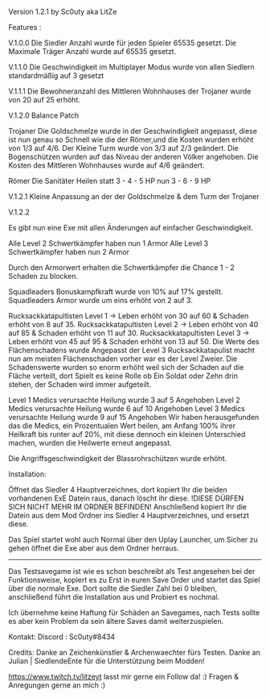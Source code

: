 Version 1.2.1 by Sc0uty aka LitZe

Features :

V.1.0.0
Die Siedler Anzahl wurde für jeden Spieler 65535 gesetzt.
Die Maximale Träger Anzahl wurde auf 65535 gesetzt.

V.1.1.0
Die Geschwindigkeit im Multiplayer Modus wurde von allen Siedlern standardmäßig auf 3 gesetzt

V.1.1.1
Die Bewohneranzahl des Mittleren Wohnhauses der Trojaner wurde von 20 auf 25 erhöht.

V.1.2.0 Balance Patch

Trojaner
Die Goldschmelze wurde in der Geschwindigkeit angepasst, diese ist nun genau so Schnell wie die der Römer,und die Kosten wurden erhöht von 1/3 auf 4/6.
Der Kleine Turm wurde von 3/3 auf 2/3 geändert.
Die Bogenschützen wurden auf das Niveau der anderen Völker angehoben.
Die Kosten des Mittleren Wohnhauses wurde auf 4/6 geändert. 

Römer
Die Sanitäter Heilen statt 3 - 4 - 5 HP nun 3 - 6 - 9 HP

V.1.2.1 
Kleine Anpassung an der der Goldschmelze & dem Turm der Trojaner

V.1.2.2


Es gibt nun eine Exe mit allen Änderungen auf einfacher Geschwindigkeit.

Alle Level 2 Schwertkämpfer haben nun 1 Armor
Alle Level 3 Schwertkämpfer haben nun 2 Armor

Durch den Armorwert erhalten die Schwertkämpfer die Chance 1 - 2 Schaden zu blocken.

Squadleaders Bonuskampfkraft wurde von 10% auf 17% gestellt.
Squadleaders Armor wurde um eins erhöht von 2 auf 3.

Rucksackkatapultisten Level 1 -> Leben erhöht von 30 auf 60 & Schaden erhöht von 8 auf 35.
Rucksackkatapultisten Level 2 -> Leben erhöht von 40 auf 85 & Schaden erhöht von 11 auf 30.
Rucksackkatapultisten Level 3 -> Leben erhöht von 45 auf 95 & Schaden erhöht von 13 auf 50.
Die Werte des Flächenschadens wurde Angepasst der Level 3 Rucksackkatapulist macht nun am meisten Flächenschaden vorher war es der Level Zweier.
Die Schadenswerte wurden so enorm erhöht weil sich der Schaden auf die Fläche verteilt, dort Spielt es keine Rolle ob Ein Soldat oder Zehn drin stehen, der Schaden wird immer aufgeteilt.


Level 1 Medics verursachte Heilung wurde 3 auf 5 Angehoben
Level 2 Medics verursachte Heilung wurde 6 auf 10 Angehoben
Level 3 Medics verursachte Heilung wurde 9 auf 15 Angehoben 
Wir haben herausgefunden das die Medics, ein Prozentualen Wert heilen, am Anfang 100% ihrer Heilkraft bis runter auf 20%, mit diese dennoch ein kleinen Unterschied machen, wurden die Heilwerte erneut angepasst.

Die Angriffsgeschwindigkeit der Blassrohrschützen wurde erhöht.


Installation:

Öffnet das Siedler 4 Hauptverzeichnes, dort kopiert Ihr die beiden vorhandenen ExE Datein raus, danach löscht ihr diese. !DIESE DÜRFEN SICH NICHT MEHR IM ORDNER BEFINDEN!
Anschließend kopiert Ihr die Datein aus dem Mod Ordner ins Siedler 4 Hauptverzeichnes, und ersetzt diese.

Das Spiel startet wohl auch Normal über den Uplay Launcher, um Sicher zu gehen öffnet die Exe aber aus dem Ordner herraus. 


----------------------------------------
Das Testsavegame ist wie es schon beschreibt als Test angesehen bei der Funktionsweise, kopiert es zu Erst in euren Save Order und startet das Spiel über die normale Exe.
Dort sollte die Siedler Zahl bei 0 bleiben, anschließend führt die Installation aus und Probiert es nochmal.

Ich übernehme keine Haftung für Schäden an Savegames, nach Tests sollte es aber kein Problem da sein ältere Saves damit weiterzuspielen.



Kontakt:
Discord : Sc0uty#8434 

Credits:
Danke an Zeichenkünstler & Archenwaechter fürs Testen.
Danke an Julian | SiedlendeEnte für die Unterstützung beim Modden!

https://www.twitch.tv/litzeyt lasst mir gerne ein Follow da! :)
Fragen & Anregungen gerne an mich :)

